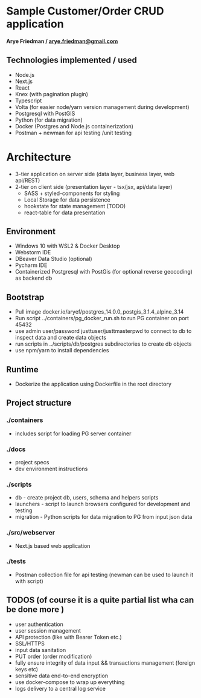 # Sample Customer/Order CRUD application
#### Arye Friedman / arye.friedman@gmail.com

## Technologies implemented / used
* Node.js
* Next.js
* React
* Knex (with pagination plugin)
* Typescript
* Volta (for easier node/yarn version management during development)
* Postgresql with PostGIS
* Python (for data migration)
* Docker (Postgres and Node.js containerization)
* Postman + newman for api testing /unit testing

# Architecture

* 3-tier application on server side (data layer, business layer, web api/REST)
* 2-tier on client side (presentation layer - tsx/jsx, api/data layer)
  * SASS + styled-components for styling
  * Local Storage for data persistence
  * hookstate for state management (TODO)
  * react-table for data presentation


## Environment
* Windows 10 with WSL2 & Docker Desktop 
* Webstorm IDE
* DBeaver Data Studio (optional)
* Pycharm IDE
* Containerized Postgresql with PostGis (for optional reverse geocoding) as backend db

## Bootstrap
  * Pull image docker.io/aryef/postgres_14.0.0_postgis_3.1.4_alpine_3.14
  * Run script  ../containers/pg_docker_run.sh to run PG container on port 45432
  * use admin user/password justtuser/justtmasterpwd to connect to db to inspect data and create data objects 
  * run scripts in ../scripts/db/postgres subdirectories to create db objects
  * use npm/yarn to install dependencies

## Runtime
  * Dockerize the application using Dockerfile in the root directory

## Project structure

### ./containers
* includes script for loading PG server container 

### ./docs

* project specs
* dev environment instructions

### ./scripts

* db - create project db, users, schema and helpers scripts
* launchers - script to launch browsers configured for development and testing
* migration - Python scripts for data migration to PG from input json data

### ./src/webserver
* Next.js based web application
### ./tests
* Postman collection file for api testing (newman can be used to launch it with script)

## TODOS (of course it is a quite partial list wha can be done more )
* user authentication 
* user session management
* API protection (like with Bearer Token etc.)
* SSL/HTTPS
* input data sanitation
* PUT order (order modification)
* fully ensure integrity of data input && transactions management (foreign keys etc)
* sensitive data end-to-end encryption
* use docker-compose to wrap up everything
* logs delivery to a central log service

